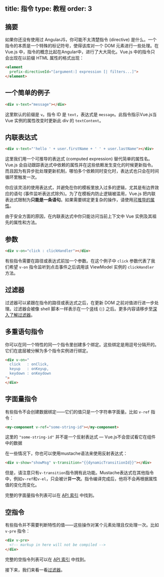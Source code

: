 title: 指令
type: 教程
order: 3
---

## 摘要

如果你还没有使用过 AngularJS，你可能不太清楚指令 (directive) 是什么。一个指令的本质是一个特殊的标记符号，使得该库对一个 DOM 元素进行一些处理。在 Vue.js 中，指令的概念比起在Angular中，进行了大大简化。Vue.js 中的指令只会出现在以前缀 HTML 属性的格式出现：

``` html
<element
  prefix-directiveId="[argument:] expression [| filters...]">
</element>
```

## 一个简单的例子

``` html
<div v-text="message"></div>
```

这里默认的前缀是 `v`。指令 ID 是 `text`，表达式是 `message`。此指令指示Vue.js当 Vue 实例的属性改变时更新此 div 的 `textContent`。

## 内联表达式

``` html
<div v-text="'hello ' + user.firstName + ' ' + user.lastName"></div>
```

这里我们用一个可推导的表达式 (computed expression) 替代简单的属性名。Vue.js 会自动跟踪表达式中依赖的属性并在这些依赖发生变化的时候更新指令。而且因为有异步批处理更新机制，哪怕多个依赖同时变化时，表达式也只会在时间循环里触发一次。

你应该灵活的使用表达式，并避免在你的模板里放入过多的逻辑，尤其是有边界效应的语句 (事件监听表达式除外)。为了在模板内防止逻辑被滥用，Vue.js 把内联表达式限制为**只能是一条语句**。如果需要绑定更复杂的操作，请使用[可推导的属性](../guide/computed.html)。

<p class="tip">由于安全方面的原因，在内联表达式中你只能访问当前上下文中 Vue 实例及其祖先的属性和方法。</p>

## 参数

``` html
<div v-on="click : clickHandler"></div>
```

有些指令需要在路径或表达式前加一个参数。在这个例子中 `click` 参数代表了我们希望 `v-on` 指令监听到点击事件之后调用该 ViewModel 实例的 `clickHandler` 方法。

## 过滤器

过滤器可以紧跟在指令的路径或表达式之后，在更新 DOM 之前对值进行进一步处理。过滤器会被像 shell 脚本一样表示在一个竖线 (`|`) 之后。更多内容请移步至[深入了解过滤器](../guide/filters.html)。

## 多重语句指令

你可以在同一个特性的同一个指令里创建多个绑定。这些绑定是用逗号分隔开的。它们在底层被分解为多个指令实例进行绑定。

``` html
<div v-on="
  click   : onClick,
  keyup   : onKeyup,
  keydown : onKeydown
">
</div>
```

## 字面量指令

有些指令不会创建数据绑定——它们的值只是一个字符串字面量。比如 `v-ref` 指令：

``` html
<my-component v-ref="some-string-id"></my-component>
```

这里的 `"some-string-id"` 并不是一个反射表达式 — Vue.js不会尝试看它在组件中的数据

在一些情况下，你也可以使用mustache语法来使用反射表达式：

``` html
<div v-show="showMsg" v-transition="{{dynamicTransitionId}}"></div>
```

但是，请注意只有`v-transition`指令拥有此功能。Mustache表达式在其他指令中，例如`v-ref`和`v-el`，只会被计算**一次**。指令编译完成后，他将不会再根据属性值的变化而变化。

完整的字面量指令列表可以在 [API 索引](../api/directives.html#字面指令) 中找到。

## 空指令

有些指令并不需要判断特性的值——这些操作对某个元素处理且仅处理一次。比如 `v-pre` 指令：

``` html
<div v-pre>
  <!-- markup in here will not be compiled -->
</div>
```

完整的空指令列表可以在 [API 索引](../api/directives.html#空指令) 中找到。

接下来，我们来看一看[过滤器](../guide/filters.html)。
